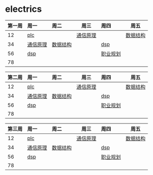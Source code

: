 # electrics

| 第一周 | 周一                                                         | 周二                                                         | 周三                                                         | 周四                                                         | 周五                                                         |
| :----- | :----------------------------------------------------------- | :----------------------------------------------------------- | ------------------------------------------------------------ | :----------------------------------------------------------- | ------------------------------------------------------------ |
| 12     | [plc](https://dabcoooacnz-my.sharepoint.com/:v:/g/personal/heangubi_mua233_top/EcawkNyxNLlJjTVSMXCR6VQBqowo8BbnzEmLarM3nZ33pw?e=6SQXgt) |                                                              | [通信原理](https://dabcoooacnz-my.sharepoint.com/:v:/g/personal/heangubi_mua233_top/EYdHi0sS-ppFo3PAxPt-mZwBY_Jt7lkid9BA_rVe1ToQOA?e=lpsrMi) |                                                              | [数据结构](https://dabcoooacnz-my.sharepoint.com/:v:/g/personal/heangubi_mua233_top/EQujIlfZZ-hOi0FafNtyAa4B9-QHa4ICn02cq72RE2QgUg?e=odrDup) |
| 34     | [通信原理](https://dabcoooacnz-my.sharepoint.com/:v:/g/personal/heangubi_mua233_top/EabwZfYR7SNJty9sZC7sAX4BBS6wJCvS0vHX6rp7TkoaMQ?e=3fUDaK) | [数据结构](https://dabcoooacnz-my.sharepoint.com/:v:/g/personal/heangubi_mua233_top/EcEsAoh0yLBJhmVSH7AXNzkBgzyydAcIm5wXpcNwZ3Cl5Q?e=F2zDjt) |                                                              | [dsp](https://dabcoooacnz-my.sharepoint.com/:v:/g/personal/heangubi_mua233_top/EXNGWQxGRkNEisP0mvUOZa4BNKqhh935FHSGIObOP45cYw?e=e3DOfW) |                                                              |
| 56     | [dsp](https://dabcoooacnz-my.sharepoint.com/:v:/g/personal/heangubi_mua233_top/Ech30teCnyNNib3bf9qLVUgB-2Ryf8CHt9S2qxqRQdGbZQ?e=mbYPdJ) |                                                              |                                                              | [职业规划](https://dabcoooacnz-my.sharepoint.com/:v:/g/personal/heangubi_mua233_top/ESl9eH6-1xxMui5aoB8orGABUGC5TWF44L5Wgyux7kmUSg?e=IdETin) |                                                              |
| 78     |                                                              |                                                              |                                                              |                                                              |                                                              |


| 第二周 | 周一                                                         | 周二                                                         | 周三                                                         | 周四                                                         | 周五                                                         |
| :----- | :----------------------------------------------------------- | :----------------------------------------------------------- | ------------------------------------------------------------ | :----------------------------------------------------------- | ------------------------------------------------------------ |
| 12     | [plc](https://dabcoooacnz-my.sharepoint.com/:v:/g/personal/heangubi_mua233_top/EYMhsl_x8hlLspkOZPa1_6sBO5Bjj1W40sPmG--KS15jyQ?e=0jjs9g) |                                                              | [通信原理](https://dabcoooacnz-my.sharepoint.com/:v:/g/personal/heangubi_mua233_top/EYAUD3ckPt5Gozpb_xuVi1MBDs1tTAS_QVzyW0O8pF3W0Q?e=4uWnMi) |                                                              | [数据结构](https://dabcoooacnz-my.sharepoint.com/:v:/g/personal/heangubi_mua233_top/EZgUwTnw_xpKvURW4X4mmzYBCcI2faU1lKL-oO6e6C-uaQ?e=LPeT2e) |
| 34     | [通信原理](https://dabcoooacnz-my.sharepoint.com/:v:/g/personal/heangubi_mua233_top/ESO3t6MZ6m1Nvw1Dwuvk8rcBWTumW0v_aqx7Go5ENNDtWw?e=CdduDh) | [数据结构](https://dabcoooacnz-my.sharepoint.com/:v:/g/personal/heangubi_mua233_top/EeavLBXpulVMqpu4SudOQ0MBZerPXm6tQud2-j_CbsqpCg?e=If5wQh) |                                                              | [dsp](https://dabcoooacnz-my.sharepoint.com/:v:/g/personal/heangubi_mua233_top/EbYNS9aLY01AoqfNj08DnBMB2s8ynrS2W82jRn2JOJ7iMA?e=C0rbLr) |                                                              |
| 56     | [dsp](https://dabcoooacnz-my.sharepoint.com/:v:/g/personal/heangubi_mua233_top/EV3zPhyzxwJPqkGPyts3o4kBBRP6mOIy8ukz2RTaIveY_A?e=4DJqKm) |                                                              |                                                              | [职业规划](https://dabcoooacnz-my.sharepoint.com/:v:/g/personal/heangubi_mua233_top/EQJK11kQQW9PjkmQukuLxJUBJ02_j7GIqPPTRXrYzITHGQ?e=swErJh) |                                                              |
| 78     |                                                              |                                                              |                                                              |                                                              |                                                              |

| 第三周 | 周一                                                         | 周二                                                         | 周三                                                         | 周四         | 周五         |
| :----- | :----------------------------------------------------------- | :----------------------------------------------------------- | ------------------------------------------------------------ | :----------- | ------------ |
| 12     | [plc](https://dabcoooacnz-my.sharepoint.com/:v:/g/personal/heangubi_mua233_top/EVxWhSpsQpRIqdfuRixD-lMBhfFmGnRUwi-uNODI-a5Okg?e=2P338F) |                                                              | [通信原理](https://dabcoooacnz-my.sharepoint.com/:v:/g/personal/heangubi_mua233_top/EUKpGXTqrcBHg_yZdLapB8EBsD-g87y4Clt_FVRGOq_5tQ?e=dqajvI) |              | [数据结构]() |
| 34     | [通信原理](https://dabcoooacnz-my.sharepoint.com/:v:/g/personal/heangubi_mua233_top/EeHUMRTqepFMvm5G2KT0M_IB_mhDngVn6w77PmzO-7jBEQ?e=PeQIFw) | [数据结构](https://dabcoooacnz-my.sharepoint.com/:v:/g/personal/heangubi_mua233_top/EUMkd0q8QltJoMpJLCTtPncBw0_1qTme2bKMCOODxGJfBg?e=rFAO2E) |                                                              | [dsp]()      |              |
| 56     | [dsp](https://dabcoooacnz-my.sharepoint.com/:v:/g/personal/heangubi_mua233_top/EZrG78hzqhtHqXdYJRDQO0cBuZcV6quHK8CqwRnZVQ9gig?e=ehydU4) |                                                              |                                                              | [职业规划]() |              |
| 78     |                                                              |                                                              |                                                              |              |              |